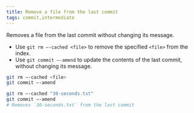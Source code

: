 ```yaml
---
title: Remove a file from the last commit
tags: commit,intermediate
---
```


Removes a file from the last commit without changing its message.

- Use `git rm —-cached <file>` to remove the specified `<file>` from the index.
- Use `git commit —-amend` to update the contents of the last commit, without changing its message.

```sh
git rm —-cached <file>
git commit —-amend
```

```sh
git rm —-cached "30-seconds.txt"
git commit —-amend
# Removes `30-seconds.txt` from the last commit
```
